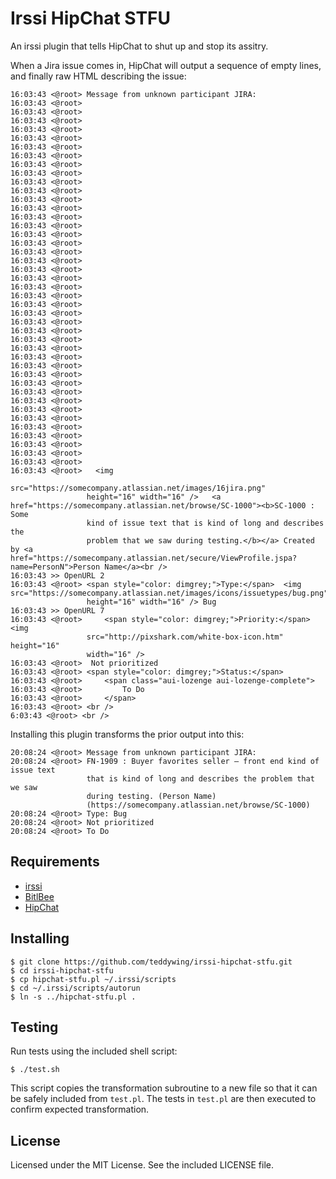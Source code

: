 Irssi HipChat STFU
==================

An irssi plugin that tells HipChat to shut up and stop its assitry.

When a Jira issue comes in, HipChat will output a sequence of empty lines,
and finally raw HTML describing the issue:

	16:03:43 <@root> Message from unknown participant JIRA: 
	16:03:43 <@root>  
	16:03:43 <@root>  
	16:03:43 <@root>  
	16:03:43 <@root>  
	16:03:43 <@root>  
	16:03:43 <@root>  
	16:03:43 <@root>  
	16:03:43 <@root>  
	16:03:43 <@root>  
	16:03:43 <@root>  
	16:03:43 <@root>  
	16:03:43 <@root>  
	16:03:43 <@root>  
	16:03:43 <@root>  
	16:03:43 <@root>  
	16:03:43 <@root>  
	16:03:43 <@root>  
	16:03:43 <@root>  
	16:03:43 <@root>  
	16:03:43 <@root>  
	16:03:43 <@root>  
	16:03:43 <@root>  
	16:03:43 <@root>  
	16:03:43 <@root>  
	16:03:43 <@root>  
	16:03:43 <@root>  
	16:03:43 <@root>  
	16:03:43 <@root>  
	16:03:43 <@root>  
	16:03:43 <@root>  
	16:03:43 <@root>  
	16:03:43 <@root>  
	16:03:43 <@root>  
	16:03:43 <@root>  
	16:03:43 <@root>  
	16:03:43 <@root>  
	16:03:43 <@root>  
	16:03:43 <@root>  
	16:03:43 <@root>  
	16:03:43 <@root>  
	16:03:43 <@root>  
	16:03:43 <@root>  
	16:03:43 <@root>   <img 
	                 src="https://somecompany.atlassian.net/images/16jira.png" 
	                 height="16" width="16" />   <a 
	href="https://somecompany.atlassian.net/browse/SC-1000"><b>SC-1000 : Some 
	                 kind of issue text that is kind of long and describes the 
	                 problem that we saw during testing.</b></a> Created by <a 
	href="https://somecompany.atlassian.net/secure/ViewProfile.jspa?name=PersonN">Person Name</a><br />
	16:03:43 >> OpenURL 2
	16:03:43 <@root> <span style="color: dimgrey;">Type:</span>  <img 
	src="https://somecompany.atlassian.net/images/icons/issuetypes/bug.png" 
	                 height="16" width="16" /> Bug  
	16:03:43 >> OpenURL 7
	16:03:43 <@root>     <span style="color: dimgrey;">Priority:</span>      <img 
	                 src="http://pixshark.com/white-box-icon.htm" height="16" 
	                 width="16" />
	16:03:43 <@root>  Not prioritized  
	16:03:43 <@root> <span style="color: dimgrey;">Status:</span>          
	16:03:43 <@root>     <span class="aui-lozenge aui-lozenge-complete">
	16:03:43 <@root>         To Do
	16:03:43 <@root>     </span>
	16:03:43 <@root> <br />
	6:03:43 <@root> <br />


Installing this plugin transforms the prior output into this:

	20:08:24 <@root> Message from unknown participant JIRA:
	20:08:24 <@root> FN-1909 : Buyer favorites seller – front end kind of issue text
	                 that is kind of long and describes the problem that we saw
	                 during testing. (Person Name)
	                 (https://somecompany.atlassian.net/browse/SC-1000)
	20:08:24 <@root> Type: Bug
	20:08:24 <@root> Not prioritized
	20:08:24 <@root> To Do


## Requirements
* [irssi](http://irssi.org/)
* [BitlBee](http://bitlbee.org/)
* [HipChat](https://www.hipchat.com/)


## Installing

	$ git clone https://github.com/teddywing/irssi-hipchat-stfu.git
	$ cd irssi-hipchat-stfu
	$ cp hipchat-stfu.pl ~/.irssi/scripts
	$ cd ~/.irssi/scripts/autorun
	$ ln -s ../hipchat-stfu.pl .


## Testing
Run tests using the included shell script:

	$ ./test.sh

This script copies the transformation subroutine to a new file so that it can
be safely included from `test.pl`. The tests in `test.pl` are then executed to
confirm expected transformation.


## License
Licensed under the MIT License. See the included LICENSE file.
